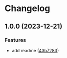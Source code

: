 # Changelog

## 1.0.0 (2023-12-21)


### Features

* add readme ([43b7283](https://github.com/solankiarpan/github-actions-hello/commit/43b72831d02f168a8a52cdf548af438219fa2e9b))
